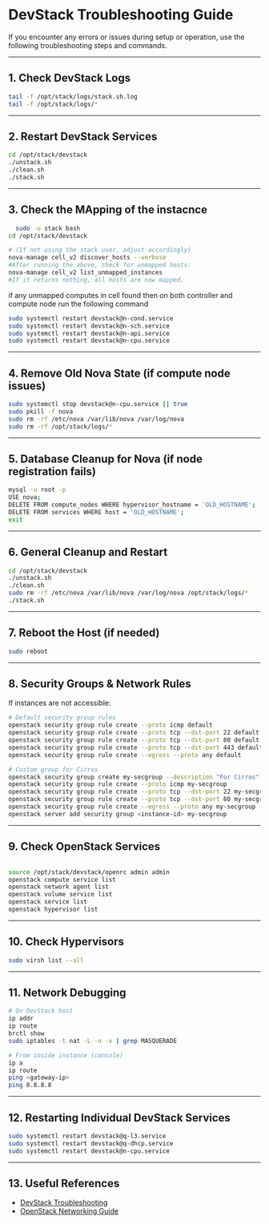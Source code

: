 # DevStack Troubleshooting Guide

If you encounter any errors or issues during setup or operation, use the following troubleshooting steps and commands.

---

## 1. Check DevStack Logs

```bash
tail -f /opt/stack/logs/stack.sh.log
tail -f /opt/stack/logs/*
```

---

## 2. Restart DevStack Services

```bash
cd /opt/stack/devstack
./unstack.sh
./clean.sh
./stack.sh
```
---
## 3. Check the MApping of the instacnce 
```bash
  sudo -u stack bash
cd /opt/stack/devstack

# (If not using the stack user, adjust accordingly)
nova-manage cell_v2 discover_hosts --verbose
#After running the above, check for unmapped hosts:
nova-manage cell_v2 list_unmapped_instances
#If it returns nothing, all hosts are now mapped.
```
if any unmapped computes in cell found then on both controller and compute node run the following command 
```bash
sudo systemctl restart devstack@n-cond.service
sudo systemctl restart devstack@n-sch.service
sudo systemctl restart devstack@n-api.service
sudo systemctl restart devstack@n-cpu.service
```

---

## 4. Remove Old Nova State (if compute node issues)

```bash
sudo systemctl stop devstack@n-cpu.service || true
sudo pkill -f nova
sudo rm -rf /etc/nova /var/lib/nova /var/log/nova
sudo rm -rf /opt/stack/logs/*
```

---

## 5. Database Cleanup for Nova (if node registration fails)

```bash
mysql -u root -p
USE nova;
DELETE FROM compute_nodes WHERE hypervisor_hostname = 'OLD_HOSTNAME';
DELETE FROM services WHERE host = 'OLD_HOSTNAME';
exit
```

---

## 6. General Cleanup and Restart

```bash
cd /opt/stack/devstack
./unstack.sh
./clean.sh
sudo rm -rf /etc/nova /var/lib/nova /var/log/nova /opt/stack/logs/*
./stack.sh
```

---

## 7. Reboot the Host (if needed)

```bash
sudo reboot
```

---

## 8. Security Groups & Network Rules

If instances are not accessible:

```bash
# Default security group rules
openstack security group rule create --proto icmp default
openstack security group rule create --proto tcp --dst-port 22 default
openstack security group rule create --proto tcp --dst-port 80 default
openstack security group rule create --proto tcp --dst-port 443 default
openstack security group rule create --egress --proto any default

# Custom group for Cirros
openstack security group create my-secgroup --description "For Cirros"
openstack security group rule create --proto icmp my-secgroup
openstack security group rule create --proto tcp --dst-port 22 my-secgroup
openstack security group rule create --proto tcp --dst-port 80 my-secgroup
openstack security group rule create --egress --proto any my-secgroup
openstack server add security group <instance-id> my-secgroup
```

---

## 9. Check OpenStack Services

```bash

source /opt/stack/devstack/openrc admin admin
openstack compute service list
openstack network agent list
openstack volume service list
openstack service list
openstack hypervisor list
```

---

## 10. Check Hypervisors

```bash
sudo virsh list --all
```

---

## 11. Network Debugging

```bash
# On DevStack host
ip addr
ip route
brctl show
sudo iptables -t nat -L -n -v | grep MASQUERADE

# From inside instance (console)
ip a
ip route
ping <gateway-ip>
ping 8.8.8.8
```

---

## 12. Restarting Individual DevStack Services

```bash
sudo systemctl restart devstack@q-l3.service
sudo systemctl restart devstack@q-dhcp.service
sudo systemctl restart devstack@n-cpu.service
```

---

## 13. Useful References

- [DevStack Troubleshooting](https://docs.openstack.org/devstack/latest/troubleshooting.html)
- [OpenStack Networking Guide](https://docs.openstack.org/neutron/latest/admin/)